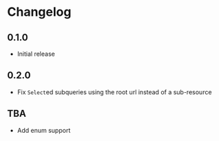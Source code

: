 # Changelog

## 0.1.0
- Initial release

## 0.2.0
- Fix `Select`ed subqueries using the root url instead of a sub-resource

## TBA
- Add enum support